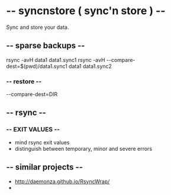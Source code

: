 # -- syncnstore ( sync'n store ) --

Sync and store your data.


## -- sparse backups --


rsync -avH data1 data1.sync1
rsync -avH --compare-dest=$(pwd)/data1.sync1 data1 data1.sync2


### -- restore --

--compare-dest=DIR


## -- rsync --

### -- EXIT VALUES --

* mind rsync exit values
* distinguish between temporary, minor and severe errors


## -- similar projects --

* http://daemonza.github.io/RsyncWrap/
*